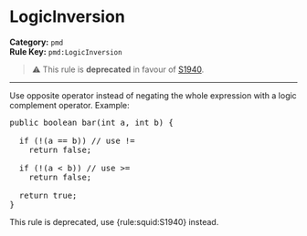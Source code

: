 
# LogicInversion
**Category:** `pmd`<br/>
**Rule Key:** `pmd:LogicInversion`<br/>
> :warning: This rule is **deprecated** in favour of [S1940](https://rules.sonarsource.com/java/RSPEC-1940).

-----

Use opposite operator instead of negating the whole expression with a logic complement operator. Example:
<pre>
public boolean bar(int a, int b) {

  if (!(a == b)) // use !=
    return false;

  if (!(a < b)) // use >=
    return false;

  return true;
}
</pre>

<p>
  This rule is deprecated, use {rule:squid:S1940} instead.
</p>

